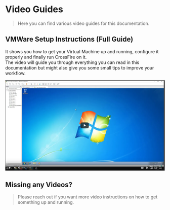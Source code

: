# Video Guides

> Here you can find various video guides for this documentation.  

## VMWare Setup Instructions (Full Guide)

It shows you how to get your Virtual Machine up and running, configure it properly and finally run CrossFire on it.  
The video will guide you through everything you can read in this documentation but might also give you some small tips to improve your workflow.  

[![](../img/thumbnails/thumbnail_instructions_full.png)](https://www.youtube.com/watch?v=AIG1WaN_lLw)

## Missing any Videos?

> Please reach out if you want more video instructions on how to get something up and running.
